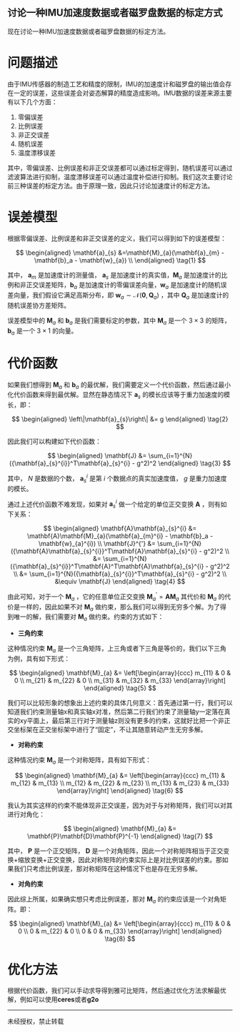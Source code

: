 ## 讨论一种IMU加速度数据或者磁罗盘数据的标定方式



现在讨论一种IMU加速度数据或者磁罗盘数据的标定方法。

# 问题描述

由于IMU传感器的制造工艺和精度的限制，IMU的加速度计和磁罗盘的输出值会存在一定的误差，这些误差会对姿态解算的精度造成影响。IMU数据的误差来源主要有以下几个方面：

1. 零偏误差
2. 比例误差
3. 非正交误差
4. 随机误差
5. 温度漂移误差

其中，零偏误差、比例误差和非正交误差都可以通过标定得到，随机误差可以通过滤波算法进行抑制，温度漂移误差可以通过温度补偿进行抑制。我们这次主要讨论前三种误差的标定方法。由于原理一致，因此只讨论加速度计的标定方法。

# 误差模型

根据零偏误差、比例误差和非正交误差的定义，我们可以得到如下的误差模型：

$$
\begin{aligned}
\mathbf{a}_{s} &=\mathbf{M}_{a}(\mathbf{a}_{m} - \mathbf{b}_a - \mathbf{w}_{a}) \\
\end{aligned}
\tag{1}
$$

其中， $\mathbf a_m$ 是加速度计的测量值， $\mathbf a_s$ 是加速度计的真实值，$\mathbf M_a$ 是加速度计的比例和非正交误差矩阵，$\mathbf b_a$ 是加速度计的零偏误差向量，$\mathbf w_a$ 是加速度计的随机误差向量，我们假设它满足高斯分布，即 $\mathbf w_a \sim \mathcal N \left(\mathbf 0, \mathbf Q_a\right)$ ，其中 $\mathbf Q_a$ 是加速度计的随机误差协方差矩阵。

误差模型中的 $\mathbf M_a$ 和 $\mathbf b_a$ 是我们需要标定的参数，其中 $\mathbf M_a$ 是一个 $3 \times 3$ 的矩阵，$\mathbf b_a$ 是一个 $3 \times 1$ 的向量。

# 代价函数
 
如果我们想得到 $\mathbf M_a$ 和 $\mathbf b_a$ 的最优解，我们需要定义一个代价函数，然后通过最小化代价函数来得到最优解。显然在静态情况下 $\mathbf a_s$ 的模长应该等于重力加速度的模长，即：

$$
\begin{aligned}
\left\|\mathbf{a}_{s}\right\| &= g
\end{aligned}
\tag{2}
$$

因此我们可以构建如下代价函数：

$$
\begin{aligned}
\mathbf{J} &= \sum_{i=1}^{N}({\mathbf{a}_{s}^{i}}^T\mathbf{a}_{s}^{i} - g^2)^2
\end{aligned}
\tag{3}
$$

其中， $N$ 是数据的个数， $\mathbf a_s^{i}$ 是第 $i$ 个数据点的真实加速度值， $g$ 是重力加速度的模长。

通过上述代价函数不难发现，如果对 $\mathbf a_s^{i}$ 做一个给定的单位正交变换 $\mathbf A$ ，则有如下关系：

$$
\begin{aligned}
\mathbf{A}\mathbf{a}_{s}^{i} &= \mathbf{A}\mathbf{M}_{a}(\mathbf{a}_{m}^{i} - \mathbf{b}_a - \mathbf{w}_{a}^{i}) \\
\mathbf{J}^{'} &= \sum_{i=1}^{N}({\mathbf{A}\mathbf{a}_{s}^{i}}^T\mathbf{A}\mathbf{a}_{s}^{i} - g^2)^2 \\
&= \sum_{i=1}^{N}({\mathbf{a}_{s}^{i}}^T\mathbf{A}^T\mathbf{A}\mathbf{a}_{s}^{i} - g^2)^2 \\
&= \sum_{i=1}^{N}({\mathbf{a}_{s}^{i}}^T\mathbf{a}_{s}^{i} - g^2)^2 \\
&\equiv \mathbf{J}
\end{aligned}
\tag{4}
$$

由此可知，对于一个 $\mathbf M_a$ ，它的任意单位正交变换 $\mathbf M_a^{'}=\mathbf A \mathbf M_a$ 其代价和 $\mathbf M_a$ 的代价是一样的，因此如果不对 $\mathbf M_a$ 做约束，那么我们可以得到无穷多个解。为了得到唯一的解，我们需要对 $\mathbf M_a$ 做约束。约束的方式如下：

- **三角约束**

这种情况约束 $\mathbf M_a$ 是一个三角矩阵，上三角或者下三角是等价的，我们以下三角为例，具有如下形式：

$$
\begin{aligned}
\mathbf{M}_{a} &= \left[\begin{array}{ccc}
m_{11} & 0 & 0 \\
m_{21} & m_{22} & 0 \\
m_{31} & m_{32} & m_{33}
\end{array}\right]
\end{aligned}
\tag{5}
$$

我们可以比较形象的想象出上述约束的具体几何意义：首先通过第一行，我们可以知道我们约束测量轴x和真实轴x对准，然后第二行我们约束了测量轴y一定落在真实的xy平面上，最后第三行对于测量轴z则没有更多的约束，这就好比把一个非正交坐标架在正交坐标架中进行了“固定”，不让其随意转动产生无穷多解。

- **对称约束**

这种情况约束 $\mathbf M_a$ 是一个对称矩阵，具有如下形式：

$$
\begin{aligned}
\mathbf{M}_{a} &= \left[\begin{array}{ccc}
m_{11} & m_{12} & m_{13} \\
m_{12} & m_{22} & m_{23} \\
m_{13} & m_{23} & m_{33}
\end{array}\right]
\end{aligned}
\tag{6}
$$

我认为其实这样的约束不能体现非正交误差，因为对于与对称矩阵，我们可以对其进行对角化：

$$
\begin{aligned}
\mathbf{M}_{a} &= \mathbf{P}\mathbf{D}\mathbf{P}^{-1}
\end{aligned}
\tag{7}
$$

其中， $\mathbf P$ 是一个正交矩阵， $\mathbf D$ 是一个对角矩阵，因此一个对称矩阵相当于正交变换+缩放变换+正交变换，因此对称矩阵的约束实际上是对比例误差的约束。那如果我们只考虑比例误差，那对称矩阵在这种情况下也是存在无穷多解。

- **对角约束**

因此综上所属，如果确实想只考虑比例误差，那对 $\mathbf M_a$ 的约束应该是一个对角矩阵。即：

$$
\begin{aligned}
\mathbf{M}_{a} &= \left[\begin{array}{ccc}
m_{11} & 0 & 0 \\
0 & m_{22} & 0 \\
0 & 0 & m_{33}
\end{array}\right]
\end{aligned}
\tag{8}
$$


# 优化方法

根据代价函数，我们可以手动求导得到雅可比矩阵，然后通过优化方法求解最优解，例如可以使用**ceres**或者**g2o**


---

未经授权，禁止转载


